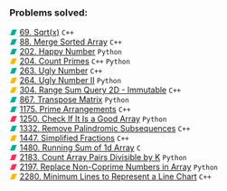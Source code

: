 ### Problems solved:

![E](docs/img/E.png) [69. Sqrt(x)](https://leetcode.com/problems/sqrtx/) `C++`  
![E](docs/img/E.png) [88. Merge Sorted Array](https://leetcode.com/problems/merge-sorted-array/) `C++`  
![E](docs/img/E.png) [202. Happy Number](https://leetcode.com/problems/happy-number/) `Python`  
![M](docs/img/M.png) [204. Count Primes](https://leetcode.com/problems/count-primes/) `C++` `Python`  
![E](docs/img/E.png) [263. Ugly Number](https://leetcode.com/problems/ugly-number/) `C++`  
![M](docs/img/M.png) [264. Ugly Number II](https://leetcode.com/problems/ugly-number-ii/) `Python`  
![M](docs/img/M.png) [304. Range Sum Query 2D - Immutable](https://leetcode.com/problems/range-sum-query-2d-immutable/) `C++`  
![E](docs/img/E.png) [867. Transpose Matrix](https://leetcode.com/problems/transpose-matrix/) `Python`  
![E](docs/img/E.png) [1175. Prime Arrangements](https://leetcode.com/problems/prime-arrangements/) `C++`  
![H](docs/img/H.png) [1250. Check If It Is a Good Array](https://leetcode.com/problems/check-if-it-is-a-good-array/) `Python`  
![E](docs/img/E.png) [1332. Remove Palindromic Subsequences](https://leetcode.com/problems/remove-palindromic-subsequences/) `C++`  
![M](docs/img/M.png) [1447. Simplified Fractions](https://leetcode.com/problems/simplified-fractions/) `C++`  
![E](docs/img/E.png) [1480. Running Sum of 1d Array](https://leetcode.com/problems/running-sum-of-1d-array/) `C`  
![H](docs/img/H.png) [2183. Count Array Pairs Divisible by K](https://leetcode.com/problems/count-array-pairs-divisible-by-k/) `Python`  
![H](docs/img/H.png) [2197. Replace Non-Coprime Numbers in Array](https://leetcode.com/problems/replace-non-coprime-numbers-in-array/) 
`Python`  
![M](docs/img/M.png) [2280. Minimum Lines to Represent a Line Chart](https://leetcode.com/problems/minimum-lines-to-represent-a-line-chart/) 
`C++`  